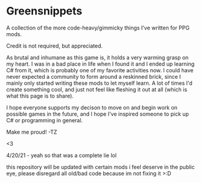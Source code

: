# Greensnippets
A collection of the more code-heavy/gimmicky things I've written for PPG mods.

Credit is not required, but appreciated.

As brutal and inhumane as this game is, it holds a very warming grasp on my heart. I was in a bad place in life when I found it and I ended up learning C# from it, which is probably one of my favorite activities now. I could have never expected a community to form around a reskinned brick, since I mainly only started writing these mods to let myself learn. A lot of times I'd create something cool, and just not feel like fleshing it out at all (which is what this page is to share).

I hope everyone supports my decison to move on and begin work on possible games in the future, and I hope I've inspired someone to pick up C# or programming in general.

Make me proud! -TZ

<3


4/20/21 - yeah so that was a complete lie lol

this repository will be updated with certain mods i feel deserve in the public eye, please disregard all old/bad code because im not fixing it >:D

